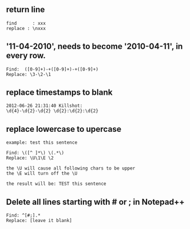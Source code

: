 ## return line 
    find      : xxx
    replace : \nxxx

## '11-04-2010', needs to become '2010-04-11', in every row.
    Find:  ([0-9]+)-+([0-9]+)-+([0-9]+) 
    Replace: \3-\2-\1

## replace timestamps to blank
    2012-06-26 21:31:40 Killshot: 
    \d{4}-\d{2}-\d{2} \d{2}:\d{2}:\d{2}

## replace lowercase to upercase
    example: test this sentence

    Find: \([^ ]*\) \(.*\) 
    Replace: \U\1\E \2

    the \U will cause all following chars to be upper
    the \E will turn off the \U

    the result will be: TEST this sentence

## Delete all lines starting with # or ; in Notepad++
    Find: ^[#;].*
    Replace: [leave it blank]